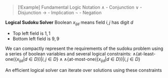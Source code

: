 
>[!Example] Fundamental Logic Notation
>$\land$ - Conjunction
>$\lor$ - Disjunction
>$\to$ - Implication
>$\neg$ - Negation

**Logical Sudoku Solver**
Boolean $x_{ijd}$ means field $i,j$ has digit $d$
- Top left field is $1,1$
- Bottom left field is $9,9$

We can compactly represent the requirements of the sudoku problem using a series of boolean variables and several logical constraints:
$\land\{\text{at-least-one}(\{x_{ijd}|d \in D\})|i,j\in D\} \land \land\{\text{at-most-one}(\{x_{ijd}|d \in D\})|i,j\in D\}$

An efficient logical solver can iterate over solutions using these constraints



